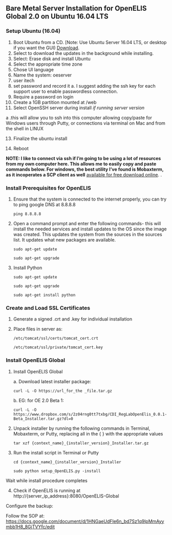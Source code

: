 ## Bare Metal Server Installation for OpenELIS Global 2.0 on Ubuntu 16.04 LTS

### Setup Ubuntu (16.04)

1. Boot Ubuntu from a CD. [Note: Use Ubuntu Server 16.04 LTS, or desktop if you want the GUI) [Download](http://releases.ubuntu.com/16.04/).
2. Select to download the updates in the background while installing. 
3. Select: Erase disk and install Ubuntu
4. Select the appropriate time zone 
5. Chose UI language 
6. Name the system: oeserver 
7. user itech 
8. set password and record it 
    a. I suggest adding the ssh key for each support user to enable passwordless connection. 
9. Require a password on login
10. Create a 1GB partition mounted at /web
11. Select OpenSSH server during install *if running server version*

a    .this will allow you to ssh into this computer allowing copy/paste for Windows users through Putty, or connections via terminal on Mac and from the shell in LINUX

13. Finalize the ubuntu install

14. Reboot

**NOTE: I like to connect via ssh if I’m going to be using a lot of resources from my own computer here. This allows me to easily copy and paste commands below. For windows, the best utility I’ve found is Mobaxterm, as it incoperates a SCP client as well** [available for free download online](https://mobaxterm.mobatek.net/).
.

### Install Prerequisites for OpenELIS

1. Ensure that the system is connected to the internet properly, you can try to ping google DNS at 8.8.8.8

    ``ping 8.8.8.8``

2. Open a command prompt and enter the following commands- this will install the needed services and install updates to the OS since the image was created. 
This updates the system from the sources in the sources list. It updates what new packages are available.

    ``sudo apt-get update``


    ``sudo apt-get upgrade``

3. Install Python

    ``sudo apt-get update``

    ``sudo apt-get upgrade``

    ``sudo apt-get install python``
    
### Create and Load SSL Certificates

1. Generate a signed .crt and .key for individual installation

2. Place files in server as:

    ``/etc/tomcat/ssl/certs/tomcat_cert.crt``

    ``/etc/tomcat/ssl/private/tomcat_cert.key``

	
### Install OpenELIS Global

1. Install OpenELIS Global

    a. Download latest installer package: 

    ``curl -L -O https://url_for_the _file.tar.gz``
 
    b. EG: for OE 2.0 Beta 1: 

    ``curl -L -O https://www.dropbox.com/s/2z04rng0tt7txbg/CDI_RegLabOpenElis_0.0.1-Beta_Installer.tar.gz?dl=0``
 
2. Unpack installer by running the following commands in Terminal, Mobaxterm, or Putty, replacing all in the { } with the appropriate values

    ``tar xzf {context_name}_{installer_version}_Installer.tar.gz``

3. Run the install script in Terminal or Putty 

    ``cd {context_name}_{installer_version}_Installer``

    ``sudo python setup_OpenELIS.py -install``

Wait while install procedure completes

4. Check if OpenELIS is running at http://{server_ip_address}:8080/OpenELIS-Global

Configure the backup:

Follow the SOP at: 
https://docs.google.com/document/d/1HNGaeUdFIe6n_bd7Sz1q9lpMmAyymbb1H8_8GjTVYfc/edit

